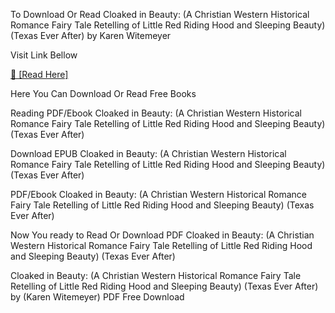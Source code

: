 To Download Or Read Cloaked in Beauty: (A Christian Western Historical Romance Fairy Tale Retelling of Little Red Riding Hood and Sleeping Beauty) (Texas Ever After) by Karen Witemeyer

Visit Link Bellow

[📖 [Read Here]](https://mobionlines.web.app/rare/209351061-cloaked-in-beauty)

Here You Can Download Or Read Free Books

Reading PDF/Ebook Cloaked in Beauty: (A Christian Western Historical Romance Fairy Tale Retelling of Little Red Riding Hood and Sleeping Beauty) (Texas Ever After)

Download EPUB Cloaked in Beauty: (A Christian Western Historical Romance Fairy Tale Retelling of Little Red Riding Hood and Sleeping Beauty) (Texas Ever After)

PDF/Ebook Cloaked in Beauty: (A Christian Western Historical Romance Fairy Tale Retelling of Little Red Riding Hood and Sleeping Beauty) (Texas Ever After)

Now You ready to Read Or Download PDF Cloaked in Beauty: (A Christian Western Historical Romance Fairy Tale Retelling of Little Red Riding Hood and Sleeping Beauty) (Texas Ever After)

Cloaked in Beauty: (A Christian Western Historical Romance Fairy Tale Retelling of Little Red Riding Hood and Sleeping Beauty) (Texas Ever After) by (Karen Witemeyer) PDF Free Download
